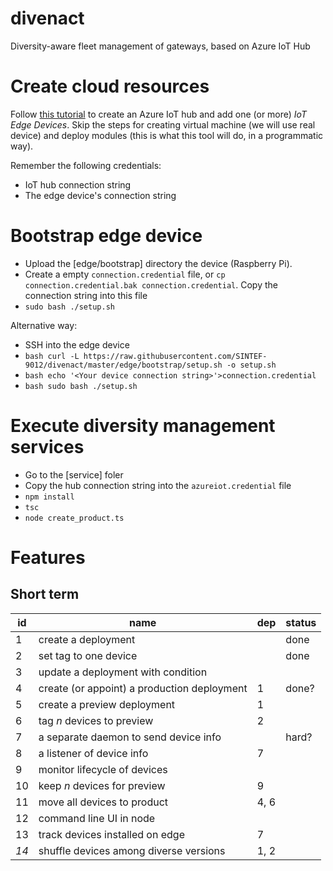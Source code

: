 # divenact
Diversity-aware fleet management of gateways, based on Azure IoT Hub

# Create cloud resources

Follow [this tutorial](https://docs.microsoft.com/en-us/azure/iot-edge/quickstart-linux) to create an Azure IoT hub and add one (or more) *IoT Edge Devices*. Skip the steps for creating virtual machine (we will use real device) and deploy modules (this is what this tool will do, in a programmatic way).

Remember the following credentials:
- IoT hub connection string
- The edge device's connection string

# Bootstrap edge device

- Upload the [edge/bootstrap] directory the device (Raspberry Pi). 
- Create a empty ```connection.credential``` file, or ```cp connection.credential.bak connection.credential```. Copy the connection string into this file
- ```sudo bash ./setup.sh```

Alternative way:
- SSH into the edge device
- ```bash curl -L https://raw.githubusercontent.com/SINTEF-9012/divenact/master/edge/bootstrap/setup.sh -o setup.sh```
- ```bash echo '<Your device connection string>'>connection.credential```
- ```bash sudo bash ./setup.sh```

# Execute diversity management services

- Go to the [service] foler
- Copy the hub connection string into the ```azureiot.credential``` file
- ```npm install```
- ```tsc```
- ```node create_product.ts```

# Features

## Short term

| id | name | dep | status |
|---|---|---|---|
| 1 | create a deployment| | done |
| 2 | set tag to one device | | done |
| 3 | update a deployment with condition | | |
| 4 | create (or appoint) a production deployment | 1 | done? |
| 5 | create a preview deployment | 1 | |
| 6 | tag _n_ devices to preview | 2 | |
| 7 | a separate daemon to send device info | | hard? |
| 8 | a listener of device info | 7 | |
| 9 | monitor lifecycle of devices | | |
| 10 | keep _n_ devices for preview | 9 | | |
| 11 | move all devices to product | 4, 6 | | |
| 12 | command line UI in node | | |
| 13 | track devices installed on edge | 7 | |
| *14* | shuffle devices among diverse versions | 1, 2 | |